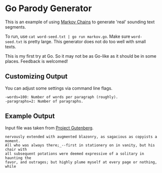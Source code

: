 # Go Parody Generator

This is an example of using [Markov Chains][0] to generate 'real' sounding text segments.

To run, use `cat word-seed.txt | go run markov.go`.
Make sure `word-seed.txt` is pretty large.
This generator does not do too well with small texts.

This is my first try at Go.
So it may not be as Go-like as it should be in some places.
Feedback is welcomed!

## Customizing Output

You can adjust some settings via command line flags.

```
-words=100: Number of words per paragraph (roughly).
-paragraphs=2: Number of paragraphs.
```

## Example Output

Input file was taken from [Project Gutenberg][1].

```
nervously extended with augmented blazonry, as sagacious as copyists a moment. 
All who was always there;_--first in stationery on in vanity, but his chair with
all subsequent potations were deemed expressive of a solitary in haunting the
favor, and outrages; but highly plume myself at every page or nothing, while 
```

[0]: https://en.wikipedia.org/wiki/Markov_chain "Wikipedia Markov Chain"
[1]: http://gutenberg.org/ebooks/11231 "Bartleby, the Scrivener"
